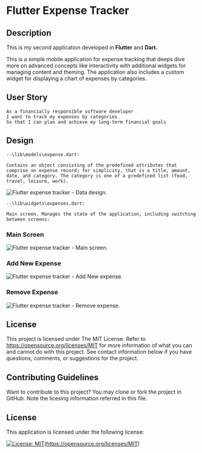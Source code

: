 # Flutter Expense Tracker

## Description

This is my second application developed in **Flutter** and **Dart.**

This is a simple mobile application for expense tracking that deeps dive more on advanced concepts like interactivity with additional widgets for managing content and theming. The application also includes a custom widget for displaying a chart of expenses by categories.

## User Story

```
As a financially responsible software developer
I want to track my expenses by categories
So that I can plan and achieve my long-term financial goals
```

## Design

```
--\lib\models\expense.dart:

Contains an object consisting of the predefined attributes that comprise an expense record; for simplicity, that is a title, amount, date, and category. The category is one of a predefined list (food, travel, leisure, work).
```

![Flutter expense tracker - Data design.](./assets/images/expense.png)

```
--\lib\widgets\expenses.dart:

Main screen. Manages the state of the application, including switching between screens:
```

### Main Screen

![Flutter expense tracker - Main screen.](./assets/images/expenses.png)

### Add New Expense

![Flutter expense tracker - Add New expense.](./assets/images/new-expense.png)

### Remove Expense

![Flutter expense tracker - Remove expense.](./assets/images/delete-expense.png)

## License

This project is licensed under The MIT License. Refer to https://opensource.org/licenses/MIT for more information of what you can and cannot do with this project. See contact information below if you have questions, comments, or suggestions for the project.

## Contributing Guidelines

Want to contribute to this project? You may clone or fork the project in GitHub. Note the licesing information referred in this file.

## License

This application is licensed under the following license:

[![License: MIT](https://img.shields.io/badge/License-MIT-yellow.svg)](https://opensource.org/licenses/MIT)(https://opensource.org/licenses/MIT)
